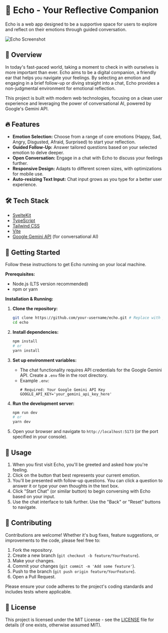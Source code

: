 # 👋 Echo - Your Reflective Companion

Echo is a web app designed to be a supportive space for users to explore and reflect on their emotions through guided conversation.

![Echo Screenshot](placeholder.png) <!-- TODO: Add a relevant screenshot -->

## 🧭 Overview

In today's fast-paced world, taking a moment to check in with ourselves is more important than ever. Echo aims to be a digital companion, a friendly ear that helps you navigate your feelings. By selecting an emotion and engaging in a brief follow-up or diving straight into a chat, Echo provides a non-judgmental environment for emotional reflection.

This project is built with modern web technologies, focusing on a clean user experience and leveraging the power of conversational AI, powered by Google's Gemini API.

## 🔥 Features

*   **Emotion Selection:** Choose from a range of core emotions (Happy, Sad, Angry, Disgusted, Afraid, Surprised) to start your reflection.
*   **Guided Follow-Up:** Answer tailored questions based on your selected emotion to delve deeper.
*   **Open Conversation:** Engage in a chat with Echo to discuss your feelings further.
*   **Responsive Design:** Adapts to different screen sizes, with optimizations for mobile use.
*   **Auto-resizing Text Input:** Chat input grows as you type for a better user experience.

## 🛠️ Tech Stack

*   [SvelteKit](https://kit.svelte.dev/)
*   [TypeScript](https://www.typescriptlang.org/)
*   [Tailwind CSS](https://tailwindcss.com/)
*   [Vite](https://vitejs.dev/)
*   [Google Gemini API](https://ai.google.dev/) (for conversational AI)

## 🚀 Getting Started

Follow these instructions to get Echo running on your local machine.

**Prerequisites:**

*   Node.js (LTS version recommended)
*   npm or yarn

**Installation & Running:**

1.  **Clone the repository:**
    ```bash
    git clone https://github.com/your-username/echo.git # Replace with your repo URL
    cd echo
    ```

2.  **Install dependencies:**
    ```bash
    npm install
    # or
    yarn install
    ```

3.  **Set up environment variables:**
    *   The chat functionality requires API credentials for the Google Gemini API. Create a `.env` file in the root directory.
    *   Example `.env`:
        ```dotenv
        # Required: Your Google Gemini API Key
        GOOGLE_API_KEY='your_gemini_api_key_here'
        ```

4.  **Run the development server:**
    ```bash
    npm run dev
    # or
    yarn dev
    ```

5.  Open your browser and navigate to `http://localhost:5173` (or the port specified in your console).

## 💬 Usage

1.  When you first visit Echo, you'll be greeted and asked how you're feeling.
2.  Click on the button that best represents your current emotion.
3.  You'll be presented with follow-up questions. You can click a question to answer it or type your own thoughts in the text box.
4.  Click "Start Chat" (or similar button) to begin conversing with Echo based on your input.
5.  Use the chat interface to talk further. Use the "Back" or "Reset" buttons to navigate.

## 🤝 Contributing

Contributions are welcome! Whether it's bug fixes, feature suggestions, or improvements to the code, please feel free to:

1.  Fork the repository.
2.  Create a new branch (`git checkout -b feature/YourFeature`).
3.  Make your changes.
4.  Commit your changes (`git commit -m 'Add some feature'`).
5.  Push to the branch (`git push origin feature/YourFeature`).
6.  Open a Pull Request.

Please ensure your code adheres to the project's coding standards and includes tests where applicable.

## 📄 License

This project is licensed under the MIT License - see the [LICENSE](LICENSE) file for details (if one exists, otherwise assumed MIT).
